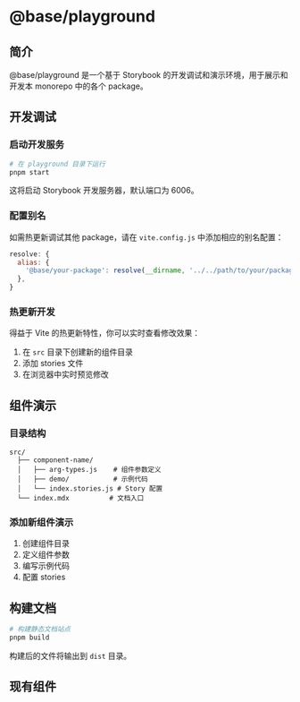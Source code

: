 # @base/playground

## 简介

@base/playground 是一个基于 Storybook 的开发调试和演示环境，用于展示和开发本 monorepo 中的各个 package。

## 开发调试

### 启动开发服务

```bash
# 在 playground 目录下运行
pnpm start
```

这将启动 Storybook 开发服务器，默认端口为 6006。

### 配置别名

如需热更新调试其他 package，请在 `vite.config.js` 中添加相应的别名配置：

```js
resolve: {
  alias: {
    '@base/your-package': resolve(__dirname, '../../path/to/your/package'),
  },
}
```

### 热更新开发

得益于 Vite 的热更新特性，你可以实时查看修改效果：

1. 在 `src` 目录下创建新的组件目录
2. 添加 stories 文件
3. 在浏览器中实时预览修改

## 组件演示

### 目录结构

```
src/
  ├── component-name/
  │   ├── arg-types.js    # 组件参数定义
  │   ├── demo/           # 示例代码
  │   └── index.stories.js # Story 配置
  └── index.mdx          # 文档入口
```

### 添加新组件演示

1. 创建组件目录
2. 定义组件参数
3. 编写示例代码
4. 配置 stories

## 构建文档

```bash
# 构建静态文档站点
pnpm build
```

构建后的文件将输出到 `dist` 目录。

## 现有组件
